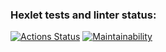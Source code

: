 ### Hexlet tests and linter status:
[![Actions Status](https://github.com/Nastya-mel/frontend-project-44/actions/workflows/hexlet-check.yml/badge.svg)](https://github.com/Nastya-mel/frontend-project-44/actions)
[![Maintainability](https://api.codeclimate.com/v1/badges/ae1be894d50702067f60/maintainability)](https://codeclimate.com/github/Nastya-mel/frontend-project-44/maintainability)